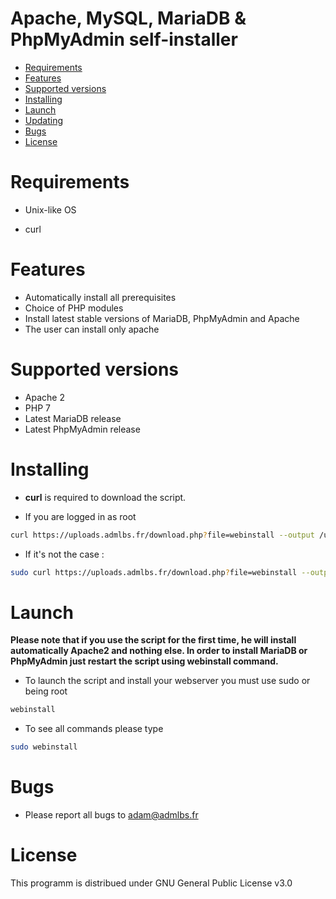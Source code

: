 # Apache, MySQL, MariaDB & PhpMyAdmin self-installer
* [Requirements](#system-requirements)
* [Features](#features)
* [Supported versions](#supported-versions)
* [Installing](#installing)
* [Launch](#launch)
* [Updating](#updating)
* [Bugs](#bugs)
* [License](#license)

# Requirements

* Unix-like OS

* curl

# Features 
* Automatically install all prerequisites
* Choice of PHP modules
* Install latest stable versions of MariaDB, PhpMyAdmin and Apache
* The user can install only apache 

# Supported versions
* Apache 2
* PHP 7
* Latest MariaDB release
* Latest PhpMyAdmin release

# Installing
* **curl** is required to download the script.

* If you are logged in as root 
```bash
curl https://uploads.admlbs.fr/download.php?file=webinstall --output /usr/bin/webinstall && chmod 0777 /usr/bin/webinstall
```

* If it's not the case : 

```bash
sudo curl https://uploads.admlbs.fr/download.php?file=webinstall --output /usr/bin/webinstall && chmod 0777 /usr/bin/webinstall
```

# Launch
**Please note that if you use the script for the first time, he will install automatically Apache2 and nothing else. In order to install MariaDB or PhpMyAdmin just restart the script using webinstall command.**
* To launch the script and install your webserver you must use sudo or being root

```bash
webinstall
```

* To see all commands please type 

```bash
sudo webinstall
```

# Bugs


* Please report all bugs to adam@admlbs.fr

# License

This programm is distribued under GNU General Public License v3.0


